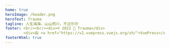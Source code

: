 ```yaml
---
home: true
heroImage: /header.png
heroText: Trauma
tagline: 人生海海，山山而川，不过尔尔
footer: <br/><br/><div>© 2022 🧐 Trauma</div>
        <div>由 <a href="https://v2.vuepress.vuejs.org/zh/">VuePress</a> 强力驱动</div>
footerHtml: true
---
```

